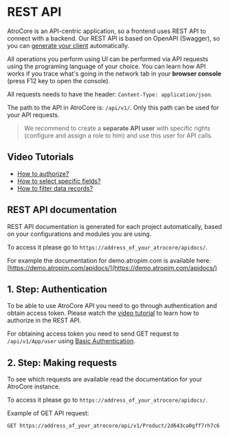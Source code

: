 # REST API

AtroCore is an API-centric application, so a frontend uses REST API to connect with a backend. Our REST API is based on OpenAPI (Swagger), so you can [generate your client](https://openapi-generator.tech/docs/generators/) automatically.

All operations you perform using UI can be performed via API requests using the programing language of your choice. 
You can learn how API works if you trace what's going in the network tab in your **browser console** (press F12 key to open the console).

All requests needs to have the header: `Content-Type: application/json`. 

The path to the API in AtroCore is: `/api/v1/`. Only this path can be used for your API requests.

> We recommend to create a **separate API user** with specific rights (configure and assign a role to him) and use this user for API calls.

## Video Tutorials
* [How to authorize?](https://youtu.be/GWfNRvCswXg)
* [How to select specific fields?](https://youtu.be/i7o0aENuyuY)
* [How to filter data records?](https://youtu.be/irgWkN4wlkM)

## REST API documentation
REST API documentation is generated for each project automatically, based on your configurations and modules you are using. 

To access it please go to `https://address_of_your_atrocore/apidocs/`.

For example the documentation for demo.atropim.com is available here: [https://demo.atropim.com/apidocs/](https://demo.atropim.com/apidocs/)

## 1. Step: Authentication

To be able to use AtroCore API you need to go through authentication and obtain access token. Please watch the [video tutorial](https://youtu.be/GWfNRvCswXg) to learn how to authorize in the REST API.

For obtaining access token you need to send GET request to `/api/v1/App/user` using [Basic Authentication](http://en.wikipedia.org/wiki/Basic_access_authentication). 

## 2. Step: Making requests

To see which requests are available read the documentation for your AtroCore instance. 

To access it please go to `https://address_of_your_atrocore/apidocs/`.

Example of GET API request: 

```
GET https://address_of_your_atrocore/api/v1/Product/2d643ca0gff7rh7c6
```





